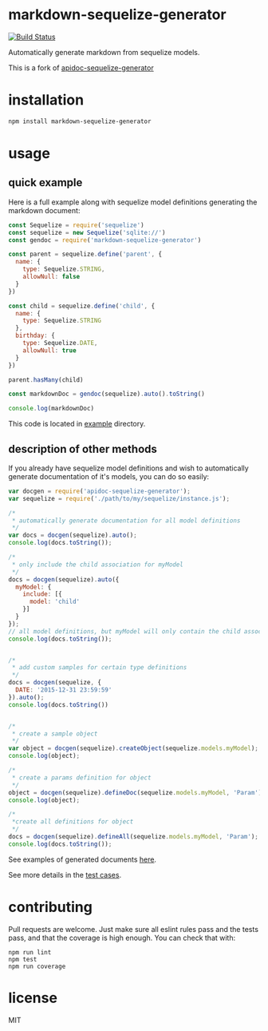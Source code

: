 # markdown-sequelize-generator

[![Build Status](https://travis-ci.org/drudrum/markdown-sequelize-generator.svg?branch=master)](https://travis-ci.org/drudrum/mardown-sequelize-generator)

Automatically generate markdown from
sequelize models.

This is a fork of [apidoc-sequelize-generator](https://github.com/jeremija/apidoc-sequelize-generator)

# installation

```bash
npm install markdown-sequelize-generator
```

# usage

## quick example

Here is a full example along with sequelize model definitions generating the
markdown document:

```javascript
const Sequelize = require('sequelize')
const sequelize = new Sequelize('sqlite://')
const gendoc = require('markdown-sequelize-generator')

const parent = sequelize.define('parent', {
  name: {
    type: Sequelize.STRING,
    allowNull: false
  }
})

const child = sequelize.define('child', {
  name: {
    type: Sequelize.STRING
  },
  birthday: {
    type: Sequelize.DATE,
    allowNull: true
  }
})

parent.hasMany(child)

const markdownDoc = gendoc(sequelize).auto().toString()

console.log(markdownDoc)

```

This code is located in [example](example) directory.

## description of other methods

If you already have sequelize model definitions and wish to automatically
generate documentation of it's models, you can do so easily:

```javascript
var docgen = require('apidoc-sequelize-generator');
var sequelize = require('./path/to/my/sequelize/instance.js');

/*
 * automatically generate documentation for all model definitions
 */
var docs = docgen(sequelize).auto();
console.log(docs.toString());

/*
 * only include the child association for myModel
 */
docs = docgen(sequelize).auto({
  myModel: {
    include: [{
      model: 'child'
    }]
  }
});
// all model definitions, but myModel will only contain the child association
console.log(docs.toString());


/*
 * add custom samples for certain type definitions
 */
docs = docgen(sequelize, {
  DATE: '2015-12-31 23:59:59'
}).auto();
console.log(docs.toString())


/*
 * create a sample object
 */
var object = docgen(sequelize).createObject(sequelize.models.myModel);
console.log(object);

/*
 * create a params definition for object
 */
object = docgen(sequelize).defineDoc(sequelize.models.myModel, 'Param');
console.log(object);

/*
 *create all definitions for object
 */
docs = docgen(sequelize).defineAll(sequelize.models.myModel, 'Param');
console.log(docs.toString());

```

See examples of generated documents [here](test/samples).

See more details in the [test cases](test/lib-test.js).

# contributing

Pull requests are welcome. Just make sure all eslint rules pass and the tests
pass, and that the coverage is high enough. You can check that with:

```
npm run lint
npm test
npm run coverage
```

# license

MIT

